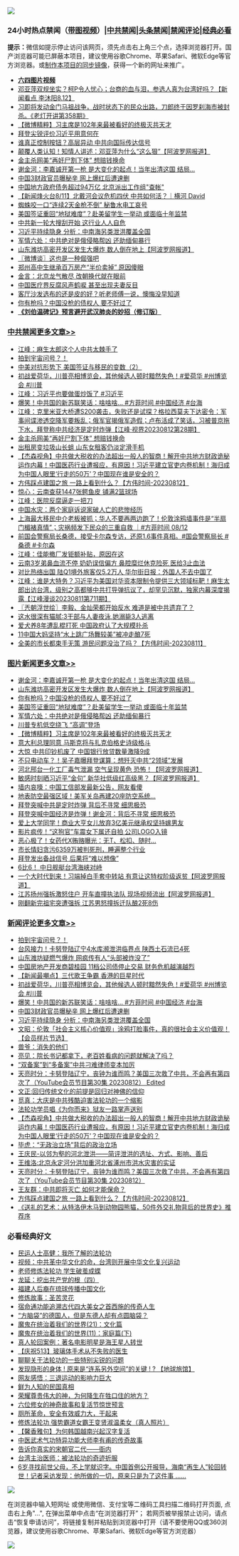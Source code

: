 ![](https://raw.githubusercontent.com/jsvpn/jsproxy/dev/64photo/fqnews-qr.jpg)

<div id="tt">
<h3>24小时热点禁闻（<a href="https://aaa.v2dns.tk/?QAjUl=BgRp5UNKRn&T5Vk=fPVH&Q59Ab=WxGE" target="_blank">带图视频</a>）|<a href="#%E4%B8%AD%E5%85%B1%E7%A6%81%E9%97%BB%E6%9B%B4%E5%A4%9A%E6%96%87%E7%AB%A0">中共禁闻</a>|<a href="#%E5%9B%BE%E7%89%87%E6%96%B0%E9%97%BB%E6%9B%B4%E5%A4%9A%E6%96%87%E7%AB%A0">头条禁闻</a>|<a href="#%E6%96%B0%E9%97%BB%E8%AF%84%E8%AE%BA%E6%9B%B4%E5%A4%9A%E6%96%87%E7%AB%A0">禁闻评论|<a href="#%E5%BF%85%E7%9C%8B%E7%BB%8F%E5%85%B8%E5%A5%BD%E6%96%87">经典必看</a></h3>
<div><b>提示：</b>微信如提示停止访问该网页，须先点击右上角三个点，选择浏览器打开。国产浏览器可能已屏蔽本项目，建议使用谷歌Chrome、苹果Safari、微软Edge等官方浏览器。或<a href="%E5%88%B6%E4%BD%9Cgit%E7%A6%81%E9%97%BB%E9%95%9C%E5%83%8F.md">制作本项目的同步镜像</a>，获得一个新的网址来推广。</div>
<ul>
<li><b><a href="http://d2.v2rss.gq/64.mp4" target="_blank">六四图片视频</a></b></li>
<li><a href="/sohnews/20230813/1919567.md">邓亚萍双规坐实？柯P令人忧心；台商的血与泪，参选人真为台湾好吗？【新闻看点 李沐阳8.12】</a></li>
<li><a href="/sohnews/20230813/1919659.md">习即将发动金门马祖战争，战时状态下的民众出路，刀郎终于因罗刹海市被封杀。《老灯开讲第358期》</a></li>
<li><a href="/topimagenews/20230813/1919605.md">【微博精粹】习主席是102年来最被看好的终极灭共天才</a></li>
<li><a href="/headline/20230813/1919512.md">拜登尖锐评价习近平用意何在</a></li>
<li><a href="/comments/20230813/1919521.md">谁真正控制按钮？高层异动 中共向国际传达信号</a></li>
<li><a href="/cnnews/20230813/1919715.md">颠覆人类认知！知情人讲述：邓亚萍为什么“这么狠”【阿波罗网报道】</a></li>
<li><a href="/cbnews/20230813/1919627.md">金主杀网美“再奸尸割下体” 想赔钱换命</a></li>
<li><a href="/topimagenews/20230813/1919679.md">谢金河：李嘉诚开第一枪 是大变化的起点！当年出清这国 结局...</a></li>
<li><a href="/comments/20230813/1919737.md">中国3财政官员曝秘辛 网上爆红后遭速删</a></li>
<li><a href="/headline/20230813/1919509.md">中国地方政府债务超过94万亿 北京派出工作组&quot;查帐&quot;</a></li>
<li><a href="/sohnews/20230813/1919510.md">【新闻烽火台8/11】北戴河会议危机四伏 中共如何活？｜横河 David</a></li>
<li><a href="/worldnews/20230813/1919545.md">蜘蛛咬一口“连续2天金枪不倒” 秘鲁水电工哀号</a></li>
<li><a href="/topimagenews/20230813/1919651.md">美国签证重回“地狱难度”？赴美留学生一举动 或面临十年监禁</a></li>
<li><a href="/baitai/20230813/1919757.md">中共新一轮大搜刮开始 这行业人人自危</a></li>
<li><a href="/comments/20230813/1919736.md">习近平持续隐身 分析：中南海另类泄洪覆盖全国</a></li>
<li><a href="/topimagenews/20230813/1919650.md">军情六处：中共绝对是俄侵略帮凶 还助缅甸暴行</a></li>
<li><a href="/topimagenews/20230813/1919663.md">山东潍坊高密开发区发生大爆炸 数人倒在地上【阿波罗网报道】</a></li>
<li><a href="/ssgc/20230813/1919623.md">〖微博谈〗这也是一种倔强吧</a></li>
<li><a href="/finance/20230813/1919543.md">郑州高中生继承百万房产“半价卖掉” 原因傻眼</a></li>
<li><a href="/comments/20230813/1919514.md">金言：北京龙气散尽 改朝换代就在眼前</a></li>
<li><a href="/headline/20230813/1919541.md">中国医疗界反腐风声鹤唳 甚至出现夫妻反目</a></li>
<li><a href="/lifebaike/20230813/1919708.md">客厅沙发选布的还是皮的好？听老师傅一说，懊悔没早知道</a></li>
<li><a href="/topimagenews/20230813/1919660.md">你有枪吗？中国没枪的债权人 要不好过了</a></li>
<li><b><a href="/comments/20200207/1272816.md" target="_blank">《刘伯温碑记》预言避开武汉肺炎的妙招（修订版）</a></b></li>
</ul>
</div>

<div class="catlist">
<h3><a href="/cbnews/" target="_blank">中共禁闻</a><span><a href="/cbnews/" target="_blank" rel="nofollow">更多文章>></a></span></h3>
<ul>
<li><a href="/cbnews/20230814/1919802.md" target="_blank">江峰：麻生太郎这个人中共太棘手了</a></li>
<li><a href="/comments/20230814/1919797.md" target="_blank">拍到宇宙问号？！</a></li>
<li><a href="/cbnews/20230813/1919773.md" target="_blank">中美对抗形势下 美国签证与移民的变数（2）</a></li>
<li><a href="/comments/20230813/1919754.md" target="_blank">初战爱荷华，川普亮相博览会，其他候选人顿时黯然失色！#爱荷华 #州博览会 #川普</a></li>
<li><a href="/cbnews/20230813/1919750.md" target="_blank">江峰：习近平也要做蛋炒饭了 #习近平</a></li>
<li><a href="/comments/20230813/1919745.md" target="_blank">爆笑！中共国的新苏联笑话：啥啥啥&#8230; #方菲时间 #中国经济 #台海</a></li>
<li><a href="/cbnews/20230813/1919640.md" target="_blank">江峰：克里米亚大桥遭S200袭击，失败还是试探？格拉西莫夫下达密令：军事间谍渗透空降军要叛乱；俄军官揭俄军造假；卢布活成了笑话，习被普京拖下水，拜登称中共经济是定时炸弹【江峰·视界20230812第28期】</a></li>
<li><a href="/cbnews/20230813/1919627.md" target="_blank">金主杀网美“再奸尸割下体” 想赔钱换命</a></li>
<li><a href="/cbnews/20230813/1919584.md" target="_blank">出租房变垃圾山长蛆 山东女租客仍淡定滑手机</a></li>
<li><a href="/comments/20230813/1919575.md" target="_blank">【杰森视角】中共做大税收的办法超出一般人的智商！解开中共地方财政诡秘运作内幕！中国医药行业遭报应，有原因！习近平建立官吏内卷机制！海归成为中国人眼里‘行走的50万’？中国现在谁是安全的？</a></li>
<li><a href="/comments/20230813/1919562.md" target="_blank">方伟踩点建国之旅 一路上看到什么？【方伟时间-20230812】</a></li>
<li><a href="/cbnews/20230813/1919542.md" target="_blank">惊心：云南查获1447张鳄鱼皮 铺满2篮球场</a></li>
<li><a href="/cbnews/20230813/1919529.md" target="_blank">江峰：医院反腐逼走一把刀</a></li>
<li><a href="/cbnews/20230812/1919458.md" target="_blank">中国水灾：两个家庭诉说家破人亡的悲惨经历</a></li>
<li><a href="/comments/20230812/1919449.md" target="_blank">上海最大移民中介老板被抓；华人不要再两边跑了！伦敦涂鸦墙事件是“半扇门楣裱真情”；灾祸频发下民众的三重自救 ｜#方菲时间 08/12</a></li>
<li><a href="/comments/20230812/1919441.md" target="_blank">前国会警察局长桑德，接受卡尔森专访，还原1.6事件真相。#国会警察局长 #桑德 #卡尔森</a></li>
<li><a href="/cbnews/20230812/1919439.md" target="_blank">江峰：佳能撤厂发钜额补贴，原因在这</a></li>
<li><a href="/cbnews/20230812/1919371.md" target="_blank">云南3岁弟鼻血流不停 奶奶误信偏方 鼻腔糜烂休克险死 医给3止血法</a></li>
<li><a href="/cbnews/20230812/1919339.md" target="_blank">对比热络出国 陆Q1境外旅客仅5.2万人 华尔街日报：外国人不去中国了</a></li>
<li><a href="/cbnews/20230812/1919331.md" target="_blank">江峰：谁是大特务？习近平为美国对华资本限制令提供三大领域标靶！麻生太郎出访台湾，级别之高都够中共打导弹抗议了，却罕见沉默，独家内幕深度揭露【江峰漫谈20230811第711期】</a></li>
<li><a href="/cbnews/20230812/1919329.md" target="_blank">〖兲朝浮世绘〗李毅、金灿荣都开始反水 难道是被中共遗弃了？</a></li>
<li><a href="/cbnews/20230812/1919266.md" target="_blank">这水很深有猫腻:3干部与人妻夜泳,她溺毙3人逃离</a></li>
<li><a href="/cbnews/20230812/1919265.md" target="_blank">爱犬养8年遭乱棍打死 中国政府认了大规模扑杀</a></li>
<li><a href="/cbnews/20230812/1919221.md" target="_blank">11中国大妈坚持“水上跳广场舞较美”被冲走酿7死</a></li>
<li><a href="/comments/20230812/1919195.md" target="_blank">全美的市长都束手无策 游民问题没治了吗？【方伟时间-20230811】</a></li>

</ul>
</div>
<div class="catlist">
<h3><a href="/topimagenews/" target="_blank">图片新闻</a><span><a href="/topimagenews/" target="_blank" rel="nofollow">更多文章>></a></span></h3>
<ul>
<li><a href="/topimagenews/20230813/1919679.md" target="_blank">谢金河：李嘉诚开第一枪 是大变化的起点！当年出清这国 结局&#8230;</a></li>
<li><a href="/topimagenews/20230813/1919663.md" target="_blank">山东潍坊高密开发区发生大爆炸 数人倒在地上【阿波罗网报道】</a></li>
<li><a href="/topimagenews/20230813/1919660.md" target="_blank">你有枪吗？中国没枪的债权人 要不好过了</a></li>
<li><a href="/topimagenews/20230813/1919651.md" target="_blank">美国签证重回“地狱难度”？赴美留学生一举动 或面临十年监禁</a></li>
<li><a href="/topimagenews/20230813/1919650.md" target="_blank">军情六处：中共绝对是俄侵略帮凶 还助缅甸暴行</a></li>
<li><a href="/topimagenews/20230813/1919626.md" target="_blank">川普专机低空绕飞 “高调”登场</a></li>
<li><a href="/topimagenews/20230813/1919605.md" target="_blank">【微博精粹】习主席是102年来最被看好的终极灭共天才</a></li>
<li><a href="/topimagenews/20230813/1919583.md" target="_blank">意大利总理同意 马斯克将与扎克伯格史诗级格斗</a></li>
<li><a href="/topimagenews/20230812/1919418.md" target="_blank">大惊 中共印钞机废了 中国银行放贷数量激降9成</a></li>
<li><a href="/topimagenews/20230812/1919381.md" target="_blank">不只电动车？！吴子嘉曝拜登谋算：想歼灭中共“2领域”发展</a></li>
<li><a href="/topimagenews/20230812/1919370.md" target="_blank">河北邢台一化工厂毒气泄漏 空气呈现黄色 恐怖！【阿波罗网报道】</a></li>
<li><a href="/topimagenews/20230812/1919354.md" target="_blank">敏感时刻晒习近平“金句” 新华社低级红高级黑？【阿波罗网报道】</a></li>
<li><a href="/topimagenews/20230812/1919333.md" target="_blank">墙内哀嚎：中国工信部发最新公告，网友看傻</a></li>
<li><a href="/topimagenews/20230812/1919324.md" target="_blank">地表防空最强区域！美军关岛再建20座防空系统…</a></li>
<li><a href="/topimagenews/20230812/1919288.md" target="_blank">拜登突喊中共是定时炸弹 背后不寻常 细思极恐</a></li>
<li><a href="/topimagenews/20230812/1919264.md" target="_blank">拜登突喊中国经济是炸弹！谢金河：背后不寻常 细思极恐</a></li>
<li><a href="/topimagenews/20230812/1919263.md" target="_blank">爱上大学同学！商业大亨女儿放弃3亿美元继承权坚持嫁男友</a></li>
<li><a href="/topimagenews/20230812/1919219.md" target="_blank">影片疯传！“这狗官”车震女下属还自拍 公司LOGO入镜</a></li>
<li><a href="/topimagenews/20230812/1919185.md" target="_blank">恶心极了！女药代X贿赂曝光：无T、松扣、随时…</a></li>
<li><a href="/topimagenews/20230812/1919154.md" target="_blank">市长情妇贪污6359万被判死刑，睡遍整个行业</a></li>
<li><a href="/topimagenews/20230812/1919153.md" target="_blank">拜登发出备战信号 后果将“难以想像”</a></li>
<li><a href="/topimagenews/20230812/1919152.md" target="_blank">6比6！ 中日舰艇台湾海峡对峙</a></li>
<li><a href="/topimagenews/20230812/1919137.md" target="_blank">一个大时代到来！习端掉白手套中转站 有意让这特权阶级返贫【阿波罗网报道】</a></li>
<li><a href="/topimagenews/20230812/1919065.md" target="_blank">江苏扬州强拆激怒住户 开车直撞执法队 现场视频流出【阿波罗网报道】</a></li>
<li><a href="/topimagenews/20230811/1918942.md" target="_blank">刚翻新完祖宅突遭强拆 江苏男怒撞拆迁队酿2死8伤</a></li>

</ul>
</div>
<div class="catlist">
<h3><a href="/comments/" target="_blank">新闻评论</a><span><a href="/comments/" target="_blank" rel="nofollow">更多文章>></a></span></h3>
<ul>
<li><a href="/comments/20230814/1919797.md" target="_blank">拍到宇宙问号？！</a></li>
<li><a href="/comments/20230813/1919762.md" target="_blank">台风接力！卡努登陆辽宁4水库濒泄洪临界点 陕西土石流已4死</a></li>
<li><a href="/comments/20230813/1919761.md" target="_blank">山东潍坊疑燃气爆炸 网疯传有人“头部被炸没了”</a></li>
<li><a href="/comments/20230813/1919760.md" target="_blank">中国房地产开发商碧桂园 11档公司债停止交易 财务危机越演越烈</a></li>
<li><a href="/comments/20230813/1919759.md" target="_blank">【新闻最嘲点】三代歌王争霸 香港的巨星时代</a></li>
<li><a href="/comments/20230813/1919754.md" target="_blank">初战爱荷华，川普亮相博览会，其他候选人顿时黯然失色！#爱荷华 #州博览会 #川普</a></li>
<li><a href="/comments/20230813/1919745.md" target="_blank">爆笑！中共国的新苏联笑话：啥啥啥&#8230; #方菲时间 #中国经济 #台海</a></li>
<li><a href="/comments/20230813/1919737.md" target="_blank">中国3财政官员曝秘辛 网上爆红后遭速删</a></li>
<li><a href="/comments/20230813/1919736.md" target="_blank">习近平持续隐身 分析：中南海另类泄洪覆盖全国</a></li>
<li><a href="/comments/20230813/1919735.md" target="_blank">文昭：伦敦「社会主义核心价值观」涂鸦打脸事件，真的很社会主义价值观！【会员样片节选】</a></li>
<li><a href="/comments/20230813/1919633.md" target="_blank">兽爷：消失的他们</a></li>
<li><a href="/comments/20230813/1919632.md" target="_blank">亮见：院长书记都拿下，老百姓看病的问题就解决了吗？</a></li>
<li><a href="/comments/20230813/1919631.md" target="_blank">“双备案”到“多备案”中共刁难律师变本加厉</a></li>
<li><a href="/comments/20230813/1919603.md" target="_blank">天亮时分：卡努登陆辽宁，丧钟为谁而鸣？美国三次救了中共，不会再有第四次了（YouTube会员节目第30集 20230812） Edited</a></li>
<li><a href="/comments/20230813/1919594.md" target="_blank">文正:回归传统文化的前提是回归对神佛的信仰</a></li>
<li><a href="/comments/20230813/1919593.md" target="_blank">觅真：大庆是中共残酷迫害法轮功的一个缩影</a></li>
<li><a href="/comments/20230813/1919592.md" target="_blank">法轮功学员唱《为你而来》狱友一路掌声送别</a></li>
<li><a href="/comments/20230813/1919575.md" target="_blank">【杰森视角】中共做大税收的办法超出一般人的智商！解开中共地方财政诡秘运作内幕！中国医药行业遭报应，有原因！习近平建立官吏内卷机制！海归成为中国人眼里‘行走的50万’？中国现在谁是安全的？</a></li>
<li><a href="/comments/20230813/1919574.md" target="_blank">毕虎：“无政治立场”背后的政治立场</a></li>
<li><a href="/comments/20230813/1919573.md" target="_blank">王庆民-以邻为壑的河北泄洪——简评泄洪的选址、方式、影响、善后</a></li>
<li><a href="/comments/20230813/1919572.md" target="_blank">王维洛:北京永定河分洪加重河北省涿州市洪水灾害的实证</a></li>
<li><a href="/comments/20230813/1919569.md" target="_blank">天亮时分：卡努登陆辽宁，丧钟为谁而鸣？美国三次救了中共，不会再有第四次了（YouTube会员节目第30集 20230812）</a></li>
<li><a href="/comments/20230813/1919565.md" target="_blank">王友群：中共即将灭亡 如何才能保命？</a></li>
<li><a href="/comments/20230813/1919562.md" target="_blank">方伟踩点建国之旅 一路上看到什么？【方伟时间-20230812】</a></li>
<li><a href="/comments/20230813/1919547.md" target="_blank">《送礼的艺术：从特洛伊木马到动物园熊猫，50件外交礼物背后的世界史》推荐序</a></li>

</ul>
</div>

<div class="catlist">
<h3>必看经典好文</h3>
<ul>
<li><a href="/ccpdope/20200729/1369047.md" target="_blank">民运人士高健：我所了解的法轮功</a></li>
<li><a href="/comments/20220119/1681422.md" target="_blank">视频：中共革中华文化的命，台湾则开展中华文化复兴运动</a></li>
<li><a href="/cbnews/20211114/1652214.md" target="_blank">老师修炼法轮功 学生破茧成蝶</a></li>
<li><a href="/comments/20200930/1405812.md" target="_blank">龙延：挖出共产党的根（四）</a></li>
<li><a href="/bannedvideo/20220509/1730156.md" target="_blank">福建人后裔在琉球传播中国文化</a></li>
<li><a href="/comments/20220522/1736049.md" target="_blank">修炼故事：圣苦灵花</a></li>
<li><a href="/comments/20220105/1674810.md" target="_blank">宿命通功能追溯古代四大美女之首西施的传奇人生</a></li>
<li><a href="/comments/20220129/1685716.md" target="_blank">“方脑袋”的德国人，但是东德人却有点圆脑袋？</a></li>
<li><a href="/comments/20180802/980476.md" target="_blank">魔鬼在统治着我们的世界(21)：文化篇</a></li>
<li><a href="/topimagenews/20180530/950691.md" target="_blank">魔鬼在统治着我们的世界(11)：家庭篇(下)</a></li>
<li><a href="/comments/20200523/1332915.md" target="_blank">真人轮回案例：著名电影明星是海王星人转世</a></li>
<li><a href="/cbnews/20210526/1554325.md" target="_blank">【庆祝513】玻璃体手术从不失败的医生</a></li>
<li><a href="/comments/20190417/1114875.md" target="_blank">聊聊关于法轮功的一些特别尖锐的问题</a></li>
<li><a href="/bannedvideo/20220611/1744386.md" target="_blank">发现隐形的身体 ! 原来是“连系另外空间”的关键 ! ? 【地球旅馆】</a></li>
<li><a href="/cbnews/20200126/1265515.md" target="_blank">网友感悟：三退运动的影响力巨大</a></li>
<li><a href="/comments/20200926/1403589.md" target="_blank">鲜为人知的民国真相</a></li>
<li><a href="/comments/20200618/1346830.md" target="_blank">荣耀尊贵伟大的神，为何降生在牲口住的地方？</a></li>
<li><a href="/tculture/20130420/118886.md" target="_blank">六位修女的神奇故事和复活节惊世预言</a></li>
<li><a href="/comments/20220605/1742040.md" target="_blank">厕所革命，安全有效威力大，干起来</a></li>
<li><a href="/cbnews/20211127/1658400.md" target="_blank">修炼法轮功 强势霸道女霸王变贤淑温柔女（真人照片）</a></li>
<li><a href="/bannedvideo/20210301/1495767.md" target="_blank">【馨香雅句】为何韩国越南兴起汉字复活</a></li>
<li><a href="/comments/20210810/1603664.md" target="_blank">中医武术气功特异功能大师李有甫的传奇故事</a></li>
<li><a href="/lifebaike/20221107/1807601.md" target="_blank">告诉你真实的宋朝官二代——衙内</a></li>
<li><a href="/comments/20200801/1373219.md" target="_blank">台湾主治医师：被法轮功的奇迹折服</a></li>
<li><a href="/comments/20210716/1588420.md" target="_blank">6岁寻找前世父母，不上学就识字。中国首例公开报导，海南“再生人”轮回转世！记者采访发现：他所做的一切，原来只是为了这件事 &#8230;&#8230;</a></li>

</ul>
</div>

![](https://raw.githubusercontent.com/jsvpn/jsproxy/dev/64photo/fqnews-qr.jpg)

在浏览器中输入短网址 或使用微信、支付宝等二维码工具扫描二维码打开页面, 点击右上角"...", 在弹出菜单中点击“在浏览器打开”； 若网页被举报禁止访问，请点击“恢复申请访问”，将链接复制并粘贴到浏览器中打开（请不要使用QQ或360浏览器，建议使用谷歌Chrome、苹果Safari、微软Edge等官方浏览器）

![](https://raw.githubusercontent.com/jsvpn/jsproxy/dev/64photo/wx.jpg)